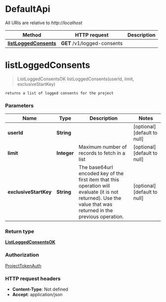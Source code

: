 # DefaultApi

All URIs are relative to _http://localhost_

| Method                                                     | HTTP request                | Description |
| ---------------------------------------------------------- | --------------------------- | ----------- |
| [**listLoggedConsents**](DefaultApi.md#listLoggedConsents) | **GET** /v1/logged-consents |             |

<a name="listLoggedConsents"></a>

# **listLoggedConsents**

> ListLoggedConsentsOK listLoggedConsents(userId, limit, exclusiveStartKey)

    returns a list of logged consents for the project

### Parameters

| Name                  | Type        | Description                                                                                                                                                    | Notes                        |
| --------------------- | ----------- | -------------------------------------------------------------------------------------------------------------------------------------------------------------- | ---------------------------- |
| **userId**            | **String**  |                                                                                                                                                                | [optional] [default to null] |
| **limit**             | **Integer** | Maximum number of records to fetch in a list                                                                                                                   | [optional] [default to null] |
| **exclusiveStartKey** | **String**  | The base64url encoded key of the first item that this operation will evaluate (it is not returned). Use the value that was returned in the previous operation. | [optional] [default to null] |

### Return type

[**ListLoggedConsentsOK**](../Models/ListLoggedConsentsOK.md)

### Authorization

[ProjectTokenAuth](../README.md#ProjectTokenAuth)

### HTTP request headers

- **Content-Type**: Not defined
- **Accept**: application/json
